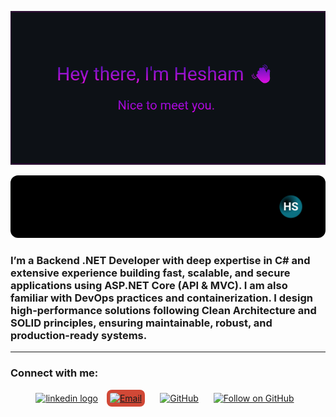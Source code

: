 <p align="center">
  <img src="https://github.com/theitshoo/theitshoo/blob/main/header.gif?raw=true" alt="Header animation"/>
</p>

<p align="center">
  <img src="https://github.com/theitshoo/theitshoo/blob/main/assets/banner.svg" alt="Hesham Salah — DevOps &amp; Backend Engineer" style="max-width:100%; height:auto; border-radius:12px;">
</p>


<h3>
I’m a Backend .NET Developer with deep expertise in <strong>C#</strong> and extensive experience building <strong>fast, scalable, and secure applications</strong> using <strong>ASP.NET Core</strong> (API & MVC).  
I am also familiar with <strong>DevOps practices</strong> and containerization.  
I design high-performance solutions following <strong>Clean Architecture</strong> and <strong>SOLID principles</strong>, ensuring maintainable, robust, and production-ready systems.
</h3>


---


<h3 align="left">Connect with me:</h3>


<div align="center">
<a href="https://www.linkedin.com/in/theitshoo"><img src="https://raw.githubusercontent.com/maurodesouza/profile-readme-generator/master/src/assets/icons/social/linkedin/default.svg" width="52" height="40" alt="linkedin logo" /></a>
<a href="mailto:hesham.salah.sa@gmail.com"><img src="https://cdn.jsdelivr.net/gh/simple-icons/simple-icons/icons/gmail.svg" alt="Email" width="40" height="40" style="background-color:#D14836; border-radius:8px; padding:5px; margin: 0 10px;"/></a>
<a href="https://github.com/theitshoo"><img src="https://cdn.jsdelivr.net/gh/devicons/devicon/icons/github/github-original.svg" alt="GitHub" width="40" height="40" style="margin: 0 10px;"/></a>
<a href="https://github.com/theitshoo"><img src="https://img.shields.io/badge/Follow-black?logo=github&style=flat&logoColor=white" alt="Follow on GitHub" style="margin: 0 10px;" /></a>
</div>
